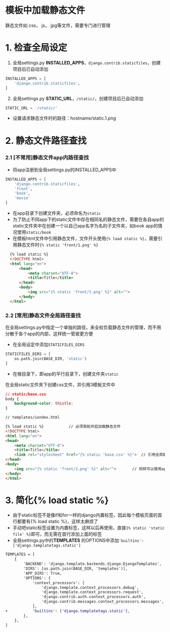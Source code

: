 
# 模板中加载静态文件

静态文件如 css， js， jpg等文件，需要专门进行管理

# 1. 检查全局设定
1. 全局settings.py **INSTALLED_APPS**，`django.contrib.staticfiles`，创建项目后已自动添加
```python
INSTALLED_APPS = [
    'django.contrib.staticfiles',
]
```
2. 全局settings.py **STATIC_URL**，`/static/`，创建项目后已自动添加
```python
STATIC_URL = '/static/'
```
- 设置请求静态文件时的路径：hostname/static.1.png
# 2. 静态文件路径查找

### 2.1 [不常用]静态文件app内路径查找
  - 将app注册到全局settings.py的INSTALLED_APPS中
  ```python
  INSTALLED_APPS = [
      'django.contrib.staticfiles',
      'front',
      'book',
      'movie'
  ]
  ```
  - 在app目录下创建文件夹，必须命名为`static`
  - 为了防止不同app下的static文件中存在相同名的静态文件，需要在各自app的static文件夹中在创建一个以自己app名字为名的子文件夹，如book app的情况使用`static/book`
  - 在模板html文件中引用静态文件，文件开头使用`{% load static %}`，需要引用静态文件时`{% static 'front/1.png' %}`
  ```html
    {% load static %}
    <!DOCTYPE html>
    <html lang="en">
        <head>
            <meta charset="UTF-8">
            <title>Title</title>
        </head>
        <body>
            <img src="{% static 'front/1.png' %}" alt="">
        </body>
    </html>  
  ```
  
### 2.2 [常用]静态文件全局路径查找
  
在全局settings.py中指定一个单独的路径，来全权负载静态文件的管理，而不用分散于各个app的内部，这样统一管玻更方便

- 在全局设定中添加`STATICFILES_DIRS`
```python
STATICFILES_DIRS = [
    os.path.join(BASE_DIR, 'static')
]
```
- 在根目录下，即app的平行目录下，创建文件夹`static`

在全局static文件夹下创建css文件，并引用3模板文件中
```css
// static/base.css
body {
    background-color: thistle;
}
```
```html
// templates/iondex.html

{% load static %}           // 必须首航开启加载静态文件
<!DOCTYPE html>
<html lang="en">
<head>
    <meta charset="UTF-8">
    <title>Title</title>
    <link rel="stylesheet" href="{% static 'base.css' %}">  // 引用全局静态文件
</head>
<body>
    <img src="{% static 'front/1.png' %}" alt="">       // 同样可以使用app内部的静态文件
</body>
</html>
```

# 3. 简化{% load static %}

- 由于static标签不是像if和for一样的django内置标签，因此每个模板页面的首行都要有{% load static %}，这样太麻烦了
- 手动吧static标签设置为内置标签，这样以后再使用，直接`{% static 'static file' %}`即可，而无需在首行添加上面的标签
- 全局settings.py中的**TEMPLATES** 的OPTIONS中添加`'builtins': ['django.templatetags.static']`
```diff
TEMPLATES = [
    {
        'BACKEND': 'django.template.backends.django.DjangoTemplates',
        'DIRS': [os.path.join(BASE_DIR, 'templates')],
        'APP_DIRS': True,
        'OPTIONS': {
            'context_processors': [
                'django.template.context_processors.debug',
                'django.template.context_processors.request',
                'django.contrib.auth.context_processors.auth',
                'django.contrib.messages.context_processors.messages',
            ],
+           'builtins': ['django.templatetags.static'],
        },
    },
]

```





